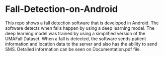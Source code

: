 # Fall-Detection-on-Android
This repo shows a fall detection software that is developed in Android. The software detects when falls happen by using a deep learning model. The deep learning model was trained by using a simplified version of the UMAFall Dataset. When a fall is detected, the software sends patient information and location data to the server and also has the ability to send SMS. Detailed information can be seen on Documentation.pdf file. 
